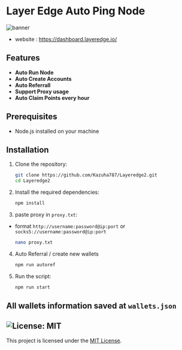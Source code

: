 # Layer Edge Auto Ping Node

![banner](./img/image.png)
- website : https://dashboard.layeredge.io/

## Features

- **Auto Run Node**
- **Auto Create Accounts**
- **Auto Referrall**
- **Support Proxy usage**
- **Auto Claim Points every hour**

## Prerequisites

- Node.js installed on your machine


## Installation

1. Clone the repository:
    ```sh
    git clone https://github.com/Kazuha787/Layeredge2.git
    cd Layeredge2
    ```

2. Install the required dependencies:
    ```sh
    npm install
    ```
3. paste proxy in `proxy.txt`:
-  format `http://username:password@ip:port` or `socks5://username:password@ip:port`
    ```sh
    nano proxy.txt
    ```
4. Auto Referral / create new wallets
    ```sh
    npm run autoref
    ```
4. Run the script:
    ```sh
    npm run start
    ```


## All wallets information saved at `wallets.json`


## ![License: MIT](https://img.shields.io/badge/License-MIT-yellow.svg)

This project is licensed under the [MIT License](LICENSE).
